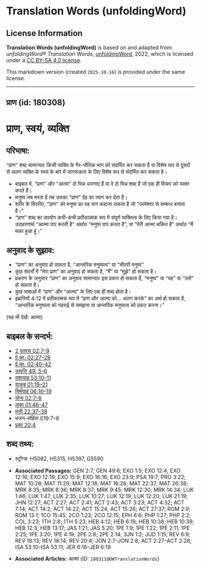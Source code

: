 # Translation Words (unfoldingWord)

## License Information

**Translation Words (unfoldingWord)** is based on and adapted from: _unfoldingWord® Translation Words_, [unfoldingWord](https://unfoldingword.org/utw), 2022, which is licensed under a [CC BY-SA 4.0 license](https://creativecommons.org/licenses/by-sa/4.0/legalcode.en).

This markdown version (created `2025-10-16`) is provided under the same license.



--------------------------------

## प्राण (id: 180308)

प्राण, स्वयं, व्यक्ति
=====================

परिभाषा:
--------

“प्राण” शब्द सामान्यतः किसी व्यक्ति के गैर\-भौतिक भाग को संदर्भित कर सकता है या विशेष रूप से दूसरों से अलग व्यक्ति के स्वयं के बारे में जागरूकता के लिए विशेष रूप से संदर्भित कर सकता है।

* बाइबल में, “प्राण” और “आत्मा” दो भिन्न धारणाएं हैं या वे दो भिन्न शब्द हैं जो एक ही विचार को व्यक्त करते हैं।
* मनुष्य जब मरता है तब उसका "प्राण" देह का त्याग कर देता है।
* शरीर के विपरीत, "प्राण" को मनुष्य का वह भाग कहाजा सकता है जो "परमेश्वर से सम्बन्ध बनाता है।"
* “प्राण” शब्द का उपयोग कभी\-कभी प्रतीकात्मक रूप में संपूर्ण व्यक्तित्व के लिए किया गया है। उदाहरणार्थ “आत्मा पाप करती है” अर्थात “मनुष्य पाप करता है”, या “मेरी आत्मा थकित है” अर्थात “मैं थका हुआ हूं।”

अनुवाद के सुझाव:
----------------

* “प्राण” का अनुवाद हो सकता है, “आन्तरिक मनुष्यत्व” या “भीतरी मनुष्य”
* कुछ संदर्भों में “मेरा प्राण” का अनुवाद हो सकता है, “मैं” या “मुझे” हो सकता है।
* प्रकरण के अनुसार “प्राण” का अनुवाद सामान्यतः इस प्रकार हो सकता है, “मनुष्य” या “वह” या “उसे” हो सकता है।
* कुछ भाषाओं में “प्राण” और “आत्मा” के लिए एक ही शब्द होता है।
* इब्रानियों 4:12 में प्रतीकात्मक रूप में “प्राण और आत्मा को… अलग करके” का अर्थ हो सकता है, “आन्तरिक मनुष्यत्व को गहराई से समझना या आन्तरिक मनुष्यत्व को प्रकट करना।”

(यह भी देखें: आत्मा)

बाइबल के सन्दर्भ:
-----------------

* [2 पतरस 02:7–9](https://ref.ly/2Pet0:0)
* [प्रे.का. 02:27–28](https://ref.ly/Acts2:27-Acts2:28)
* [प्रे.का. 02:40–42](https://ref.ly/Acts2:40-Acts2:42)
* [उत्पत्ति 49: 5–6](https://ref.ly/Gen49:0)
* [यशायाह 53:10–11](https://ref.ly/Isa53:10-Isa53:11)
* [याकूब 01:19–21](https://ref.ly/Jas1:19-Jas1:21)
* [यिर्मयाह 06:16–19](https://ref.ly/Jer6:16-Jer6:19)
* [योना 02:7–8](https://ref.ly/Jonah2:7-Jonah2:8)
* [लूका 01:46–47](https://ref.ly/Luke1:46-Luke1:47)
* [मत्ती 22:37–38](https://ref.ly/Matt22:37-Matt22:38)
* भजन\-संहिता 019:7–8
* [प्रका 20:4](https://ref.ly/Rev20:4)

शब्द तथ्य:
----------

* स्ट्रोंग्स: H5082, H5315, H5397, G5590

* **Associated Passages:** GEN 2:7; GEN 49:6; EXO 1:5; EXO 12:4; EXO 12:16; EXO 12:19; EXO 15:9; EXO 16:16; EXO 23:9; PSA 19:7; PRO 3:22; MAT 10:28; MAT 11:29; MAT 12:18; MAT 16:26; MAT 22:37; MAT 26:38; MRK 8:35; MRK 8:36; MRK 8:37; MRK 9:45; MRK 12:30; MRK 14:34; LUK 1:46; LUK 1:47; LUK 2:35; LUK 10:27; LUK 12:19; LUK 12:20; LUK 21:19; JHN 12:27; ACT 2:27; ACT 2:41; ACT 2:43; ACT 3:23; ACT 4:32; ACT 7:14; ACT 14:2; ACT 14:22; ACT 15:24; ACT 15:26; ACT 27:37; ROM 2:9; ROM 13:1; 1CO 15:45; 2CO 1:23; 2CO 12:15; EPH 6:6; PHP 1:27; PHP 2:2; COL 3:23; 1TH 2:8; 1TH 5:23; HEB 4:12; HEB 6:19; HEB 10:38; HEB 10:39; HEB 12:3; HEB 13:17; JAS 1:21; JAS 5:20; 1PE 1:9; 1PE 1:22; 1PE 2:11; 1PE 2:25; 1PE 3:20; 1PE 4:19; 2PE 2:8; 2PE 2:14; 3JN 1:2; JUD 1:15; REV 6:9; REV 18:13; REV 18:14; REV 20:4; JON 2:7–JON 2:8; ACT 2:27–ACT 2:28; ISA 53:10–ISA 53:11; JER 6:16–JER 6:19
* **Associated Articles:** आत्मा (ID: `180311@UWTranslationWords`)

